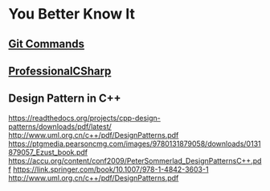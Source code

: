 # You Better Know It

## [Git Commands](git-commands.md)

## [ProfessionalCSharp](ProfessionalCSharp)

## Design Pattern in C++
https://readthedocs.org/projects/cpp-design-patterns/downloads/pdf/latest/ http://www.uml.org.cn/c++/pdf/DesignPatterns.pdf https://ptgmedia.pearsoncmg.com/images/9780131879058/downloads/0131879057_Ezust_book.pdf https://accu.org/content/conf2009/PeterSommerlad_DesignPatternsC++.pdf https://link.springer.com/book/10.1007/978-1-4842-3603-1 http://www.uml.org.cn/c++/pdf/DesignPatterns.pdf
